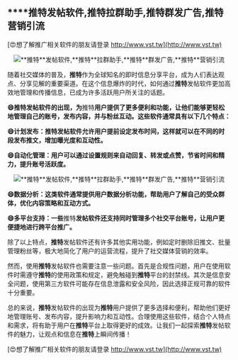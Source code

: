 ## ****推特**发帖软件,**推特**拉群助手,**推特**群发广告,**推特**营销引流**

[😍想了解推广相关软件的朋友请登录 http://www.vst.tw](http://www.vst.tw)

 <center><img src="https://vst.tw/MP4/tuiguang/png/1.png" alt="**推特**发帖软件,**推特**拉群助手,**推特**群发广告,**推特**营销引流"></center>

随着社交媒体的普及，**推特**作为全球知名的即时信息分享平台，成为人们表达观点、分享见解的重要渠道。在这个信息爆炸的时代，如何通过**推特**发帖软件更加高效地管理和传播信息，已成为许多活跃用户所关注的话题。

**😄**推特**发帖软件的出现，为**推特**用户提供了更多便利和功能，让他们能够更轻松地管理自己的账号，发布内容，并与粉丝互动。这些软件通常具有以下几个特点：**

**😄计划发布：**推特**发帖软件允许用户提前设定发布时间，这样就可以在不同的时段发布推文，增加曝光度和互动性。**

**😄自动化管理：用户可以通过设置规则来自动回复、转发或点赞，节省时间和精力，提升账号活跃度。**

 <center><img src="https://vst.tw/MP4/tuiguang/png/0.png" alt="**推特**发帖软件,**推特**拉群助手,**推特**群发广告,**推特**营销引流"></center>

**😄数据分析：这类软件通常提供用户数据分析功能，帮助用户了解自己的受众群体，优化内容策略和互动方式。**

**😄多平台支持：一些**推特**发帖软件还支持同时管理多个社交平台账号，让用户更便捷地进行跨平台推广。**

除了以上特点，**推特**发帖软件还有许多其他实用功能，例如定时删除旧推文、批量管理粉丝等，极大地简化了用户的运营流程，提升了社交媒体营销的效率。

然而，使用**推特**发帖软件也需要注意一些问题。首先是合规性问题，用户在使用软件时需遵守**推特**的使用政策和规定，避免触碰到**推特**平台的封禁线。其次是信息安全问题，使用第三方软件可能存在信息泄露和安全风险，因此选择正规可靠的软件十分重要。

总的来说，**推特**发帖软件的出现为**推特**用户提供了更多选择和便利，帮助他们更好地管理账号、发布内容，提升影响力和互动性。合理使用这些软件，结合个人特点和需求，将有助于用户在**推特**平台上取得更好的成效。让我们一起探索**推特**发帖软件的魅力，让观点和信息在**推特**上瞬间传播！

[😍想了解推广相关软件的朋友请登录 http://www.vst.tw](http://www.vst.tw)




